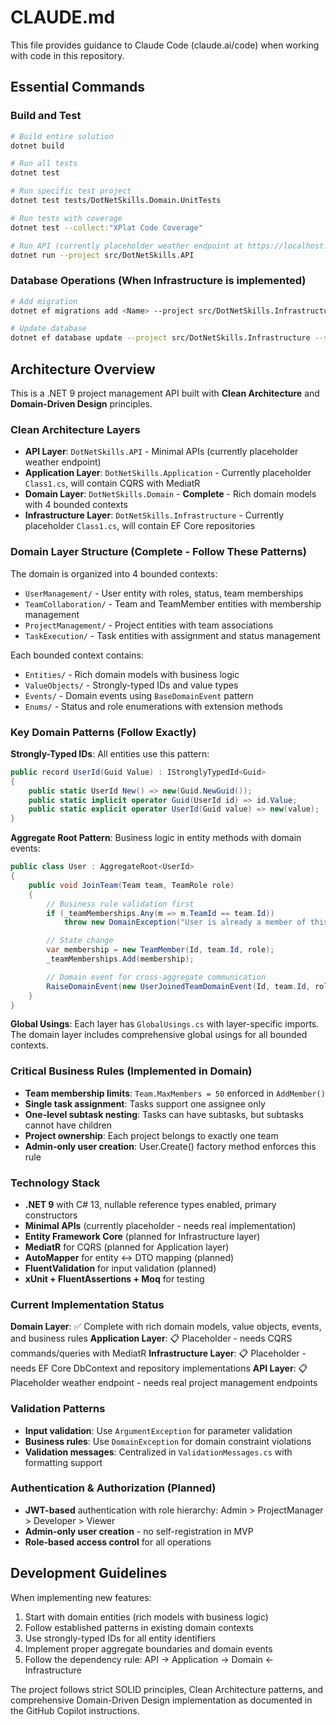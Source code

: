 # CLAUDE.md

This file provides guidance to Claude Code (claude.ai/code) when working with code in this repository.

## Essential Commands

### Build and Test
```bash
# Build entire solution
dotnet build

# Run all tests
dotnet test

# Run specific test project
dotnet test tests/DotNetSkills.Domain.UnitTests

# Run tests with coverage
dotnet test --collect:"XPlat Code Coverage"

# Run API (currently placeholder weather endpoint at https://localhost:7240)
dotnet run --project src/DotNetSkills.API
```

### Database Operations (When Infrastructure is implemented)
```bash
# Add migration
dotnet ef migrations add <Name> --project src/DotNetSkills.Infrastructure --startup-project src/DotNetSkills.API

# Update database
dotnet ef database update --project src/DotNetSkills.Infrastructure --startup-project src/DotNetSkills.API
```

## Architecture Overview

This is a .NET 9 project management API built with **Clean Architecture** and **Domain-Driven Design** principles.

### Clean Architecture Layers
- **API Layer**: `DotNetSkills.API` - Minimal APIs (currently placeholder weather endpoint)
- **Application Layer**: `DotNetSkills.Application` - Currently placeholder `Class1.cs`, will contain CQRS with MediatR
- **Domain Layer**: `DotNetSkills.Domain` - **Complete** - Rich domain models with 4 bounded contexts
- **Infrastructure Layer**: `DotNetSkills.Infrastructure` - Currently placeholder `Class1.cs`, will contain EF Core repositories

### Domain Layer Structure (Complete - Follow These Patterns)

The domain is organized into 4 bounded contexts:
- `UserManagement/` - User entity with roles, status, team memberships
- `TeamCollaboration/` - Team and TeamMember entities with membership management
- `ProjectManagement/` - Project entities with team associations
- `TaskExecution/` - Task entities with assignment and status management

Each bounded context contains:
- `Entities/` - Rich domain models with business logic
- `ValueObjects/` - Strongly-typed IDs and value types
- `Events/` - Domain events using `BaseDomainEvent` pattern
- `Enums/` - Status and role enumerations with extension methods

### Key Domain Patterns (Follow Exactly)

**Strongly-Typed IDs**: All entities use this pattern:
```csharp
public record UserId(Guid Value) : IStronglyTypedId<Guid>
{
    public static UserId New() => new(Guid.NewGuid());
    public static implicit operator Guid(UserId id) => id.Value;
    public static explicit operator UserId(Guid value) => new(value);
}
```

**Aggregate Root Pattern**: Business logic in entity methods with domain events:
```csharp
public class User : AggregateRoot<UserId>
{
    public void JoinTeam(Team team, TeamRole role)
    {
        // Business rule validation first
        if (_teamMemberships.Any(m => m.TeamId == team.Id))
            throw new DomainException("User is already a member of this team");

        // State change
        var membership = new TeamMember(Id, team.Id, role);
        _teamMemberships.Add(membership);

        // Domain event for cross-aggregate communication
        RaiseDomainEvent(new UserJoinedTeamDomainEvent(Id, team.Id, role));
    }
}
```

**Global Usings**: Each layer has `GlobalUsings.cs` with layer-specific imports. The domain layer includes comprehensive global usings for all bounded contexts.

### Critical Business Rules (Implemented in Domain)

- **Team membership limits**: `Team.MaxMembers = 50` enforced in `AddMember()`
- **Single task assignment**: Tasks support one assignee only
- **One-level subtask nesting**: Tasks can have subtasks, but subtasks cannot have children
- **Project ownership**: Each project belongs to exactly one team
- **Admin-only user creation**: User.Create() factory method enforces this rule

### Technology Stack

- **.NET 9** with C# 13, nullable reference types enabled, primary constructors
- **Minimal APIs** (currently placeholder - needs real implementation)
- **Entity Framework Core** (planned for Infrastructure layer)
- **MediatR** for CQRS (planned for Application layer)
- **AutoMapper** for entity ↔ DTO mapping (planned)
- **FluentValidation** for input validation (planned)
- **xUnit + FluentAssertions + Moq** for testing

### Current Implementation Status

**Domain Layer**: ✅ Complete with rich domain models, value objects, events, and business rules
**Application Layer**: 📋 Placeholder - needs CQRS commands/queries with MediatR
**Infrastructure Layer**: 📋 Placeholder - needs EF Core DbContext and repository implementations
**API Layer**: 📋 Placeholder weather endpoint - needs real project management endpoints

### Validation Patterns

- **Input validation**: Use `ArgumentException` for parameter validation
- **Business rules**: Use `DomainException` for domain constraint violations
- **Validation messages**: Centralized in `ValidationMessages.cs` with formatting support

### Authentication & Authorization (Planned)

- **JWT-based** authentication with role hierarchy: Admin > ProjectManager > Developer > Viewer
- **Admin-only user creation** - no self-registration in MVP
- **Role-based access control** for all operations

## Development Guidelines

When implementing new features:
1. Start with domain entities (rich models with business logic)
2. Follow established patterns in existing domain contexts
3. Use strongly-typed IDs for all entity identifiers
4. Implement proper aggregate boundaries and domain events
5. Follow the dependency rule: API → Application → Domain ← Infrastructure

The project follows strict SOLID principles, Clean Architecture patterns, and comprehensive Domain-Driven Design implementation as documented in the GitHub Copilot instructions.
